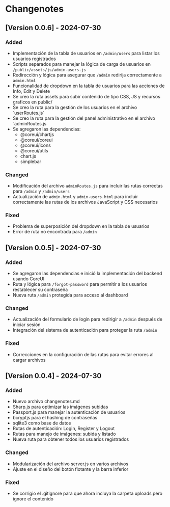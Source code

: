 # Changenotes

## [Version 0.0.6] - 2024-07-30

### Added
- Implementación de la tabla de usuarios en `/admin/users` para listar los usuarios registrados
- Scripts separados para manejar la lógica de carga de usuarios en `/public/assets/js/admin-users.js`
- Redirección y lógica para asegurar que `/admin` redirija correctamente a `admin.html`
- Funcionalidad de dropdown en la tabla de usuarios para las acciones de Info, Edit y Delete
- Se creo la ruta assets para subir contenido de tipo CSS, JS y recursos graficos en public/
- Se creo la ruta para la gestión de los usuarios en el archivo ´userRoutes.js´
- Se creo la ruta para la gestión del panel administrativo en el archivo ´adminRoutes.js
- Se agregaron las dependencias:
    - @coreui/chartjs
    - @coreui/coreui
    - @coreui/icons
    - @coreui/utils
    - chart.js
    - simplebar

### Changed
- Modificación del archivo `adminRoutes.js` para incluir las rutas correctas para `/admin` y `/admin/users`
- Actualización de `admin.html` y `admin-users.html` para incluir correctamente las rutas de los archivos JavaScript y CSS necesarios

### Fixed
- Problema de superposición del dropdown en la tabla de usuarios
- Error de ruta no encontrada para `/admin`

## [Version 0.0.5] - 2024-07-30

### Added
- Se agregaron las dependencias e inició la implementación del backend usando CoreUI
- Ruta y lógica para `/forgot-password` para permitir a los usuarios restablecer su contraseña
- Nueva ruta `/admin` protegida para acceso al dashboard

### Changed
- Actualización del formulario de login para redirigir a `/admin` después de iniciar sesión
- Integración del sistema de autenticación para proteger la ruta `/admin`

### Fixed
- Correcciones en la configuración de las rutas para evitar errores al cargar archivos

## [Version 0.0.4] - 2024-07-30

### Added
- Nuevo archivo changenotes.md
- Sharp.js para optimizar las imágenes subidas
- Passport.js para manejar la autenticación de usuarios
- bcryptjs para el hashing de contraseñas
- sqlite3 como base de datos
- Rutas de autenticación: Login, Register y Logout
- Rutas para manejo de imágenes: subida y listado
- Nueva ruta para obtener todos los usuarios registrados

### Changed
- Modularización del archivo server.js en varios archivos
- Ajuste en el diseño del botón flotante y la barra inferior

### Fixed
- Se corrigio el .gitignore para que ahora incluya la carpeta uploads pero ignore el contenido
